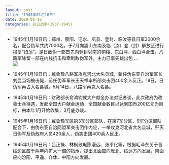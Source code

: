 ```yaml
---
layout: post
title: "1945年01月16日"
date: 2020-01-16
categories: 抗日战争(1937-1945)
---
```


<meta name="referrer" content="no-referrer" />

- 1945年1月16日讯：郑州、荥阳、汜水、巩县、登封、临汝等县日军3000余名，配合伪军共约7000名，于7月向嵩山东南及临（汝）登（封）解放区进行报复“扫荡”。是日敌伪一部首先向登封以南的桐楼、东白坪、西白坪合击。八路军除留一部在内线抗击和牵制敌伪军外，主力已事先跳出包 ... <br/><img src="https://wx2.sinaimg.cn/large/aca367d8ly1gayk332ldwj20c80ay3yn.jpg" />

- 1945年1月16日讯：冀鲁豫八路军攻克河北大名县城，新任伪东亚自治军军长刘昆当场被击毙，前任伪军军长王天祥率所部突击团400余人反正。18日，日伪军再占大名县城。5月14日，八路军再克大名县。 

- 1945年1月16日讯：财政部长俞鸿钧就大户献金办法对记者谈，此次政府为改善士兵待遇，发起全国大户献金运动，全国献金数目以达到国币200亿元为目标，由本年1月开始收集，3月底办竣。 

- 1945年1月16日讯：冀鲁豫军区第3军分区部队，在第7军分区、9军分区部队配合下，由伪东亚自治同盟军突击团作内应，一举攻克河北省大名县城，歼灭日伪军及伪政府人员420余人，伪突击团400余人反正。 

- 1945年1月16日讯：吕正操、林枫致电陈漫远、张平化等，根据毛泽东关于晋绥边区应于两年内扩大一倍的指示，提出北面应向雁北、绥远方向发展，南面应向汾阳、平遥、介休、中阳方向发展。 


